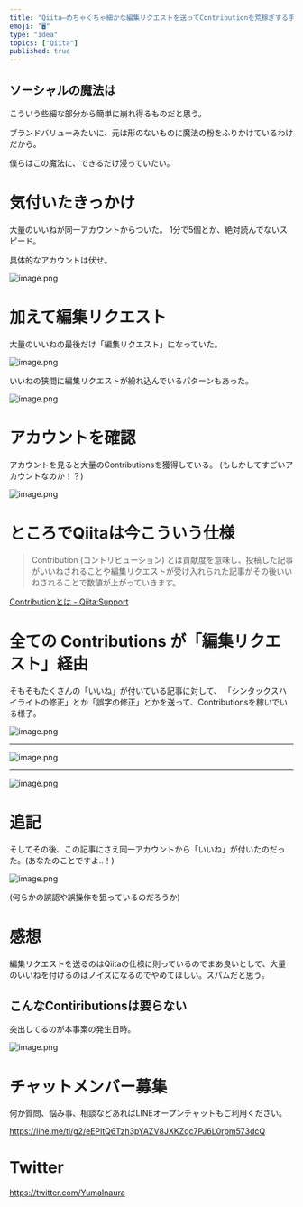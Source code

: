 ```yaml
---
title: "Qiita—めちゃくちゃ細かな編集リクエストを送ってContributionを荒稼ぎする手法を見つけた"
emoji: "🖥"
type: "idea"
topics: ["Qiita"]
published: true
---
```



## ソーシャルの魔法は

こういう些細な部分から簡単に崩れ得るものだと思う。

ブランドバリューみたいに、元は形のないものに魔法の粉をふりかけているわけだから。

僕らはこの魔法に、できるだけ浸っていたい。



# 気付いたきっかけ

大量のいいねが同一アカウントからついた。
1分で5個とか、絶対読んでないスピード。

具体的なアカウントは伏せ。

![image.png](https://qiita-image-store.s3.amazonaws.com/0/89618/2ab072ca-d5b8-0d55-0d90-b34ab8573bc1.png)

# 加えて編集リクエスト

大量のいいねの最後だけ「編集リクエスト」になっていた。

![image.png](https://qiita-image-store.s3.amazonaws.com/0/89618/80155a94-d219-4212-fe81-a1b362753996.png)

いいねの狭間に編集リクエストが紛れ込んでいるパターンもあった。

![image.png](https://qiita-image-store.s3.amazonaws.com/0/89618/ba2dbf7d-a249-1560-b890-54a440010aea.png)



# アカウントを確認

アカウントを見ると大量のContributionsを獲得している。
(もしかしてすごいアカウントなのか！？)

![image.png](https://qiita-image-store.s3.amazonaws.com/0/89618/9ebe8be5-d066-6e82-560a-935a563b8997.png)

# ところでQiitaは今こういう仕様

>Contribution (コントリビューション) とは貢献度を意味し、投稿した記事がいいねされることや編集リクエストが受け入れられた記事がその後いいねされることで数値が上がっていきます。

[Contributionとは - Qiita:Support](https://help.qiita.com/ja/articles/qiita-contribution)

# 全ての Contributions が「編集リクエスト」経由

そもそもたくさんの「いいね」が付いている記事に対して、
「シンタックスハイライトの修正」とか「誤字の修正」とかを送って、Contributionsを稼いでいる様子。

![image.png](https://qiita-image-store.s3.amazonaws.com/0/89618/85fd88fe-a033-0f79-3466-bd14dc2cf58f.png)

---

![image.png](https://qiita-image-store.s3.amazonaws.com/0/89618/e25c6500-2342-b574-6606-8870e0a2cd44.png)

---

![image.png](https://qiita-image-store.s3.amazonaws.com/0/89618/ab264ada-752c-4c6b-769b-4ff4ad7e4ea2.png)

# 追記

そしてその後、この記事にさえ同一アカウントから「いいね」が付いたのだった。(あなたのことですよ‥！)

![image.png](https://qiita-image-store.s3.amazonaws.com/0/89618/b94d78ee-d72b-e3b3-a92a-955215559025.png)

(何らかの誤認や誤操作を狙っているのだろうか)

# 感想

編集リクエストを送るのはQiitaの仕様に則っているのでまあ良いとして、大量のいいねを付けるのはノイズになるのでやめてほしい。スパムだと思う。

## こんなContiributionsは要らない

突出してるのが本事案の発生日時。

![image.png](https://qiita-image-store.s3.amazonaws.com/0/89618/c0e9c9c1-51c4-16b8-19e5-5b36f2d9fe7d.png)











<!-- Update From Qiita API -->

# チャットメンバー募集


何か質問、悩み事、相談などあればLINEオープンチャットもご利用ください。

https://line.me/ti/g2/eEPltQ6Tzh3pYAZV8JXKZqc7PJ6L0rpm573dcQ





# Twitter


https://twitter.com/YumaInaura


<!-- Update From Qiita API -->


